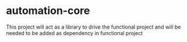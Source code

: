 # automation-core
This project will act as a library to drive the functional project and will be needed to be added as dependency in functional project
